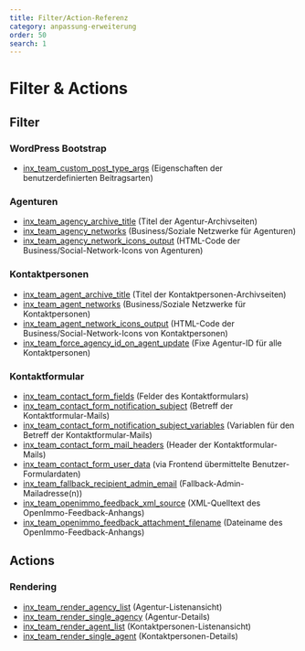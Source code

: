 ```yaml
---
title: Filter/Action-Referenz
category: anpassung-erweiterung
order: 50
search: 1
---
```


# Filter & Actions

## Filter

### WordPress Bootstrap

- [inx_team_custom_post_type_args](filter-inx-team-custom-post-type-args.html) (Eigenschaften der benutzerdefinierten Beitragsarten)

### Agenturen

- [inx_team_agency_archive_title](filter-inx-team-agency-archive-title.html) (Titel der Agentur-Archivseiten)
- [inx_team_agency_networks](filter-inx-team-agency-networks.html) (Business/Soziale Netzwerke für Agenturen)
- [inx_team_agency_network_icons_output](filter-inx-team-agency-network-icons-output.html) (HTML-Code der Business/Social-Network-Icons von Agenturen)

### Kontaktpersonen

- [inx_team_agent_archive_title](filter-inx-team-agent-archive-title.html) (Titel der Kontaktpersonen-Archivseiten)
- [inx_team_agent_networks](filter-inx-team-agent-networks.html) (Business/Soziale Netzwerke für Kontaktpersonen)
- [inx_team_agent_network_icons_output](filter-inx-team-agent-network-icons-output.html) (HTML-Code der Business/Social-Network-Icons von Kontaktpersonen)
- [inx_team_force_agency_id_on_agent_update](filter-inx-team-force-agency-id-on-agent-update.html) (Fixe Agentur-ID für alle Kontaktpersonen)

### Kontaktformular

- [inx_team_contact_form_fields](filter-inx-team-contact-form-fields.html) (Felder des Kontaktformulars)
- [inx_team_contact_form_notification_subject](filter-inx-team-contact-form-notification-subject.html) (Betreff der Kontaktformular-Mails)
- [inx_team_contact_form_notification_subject_variables](filter-inx-team-contact-form-notification-subject-variables.html) (Variablen für den Betreff der Kontaktformular-Mails)
- [inx_team_contact_form_mail_headers](filter-inx-team-contact-form-mail-headers.html) (Header der Kontaktformular-Mails)
- [inx_team_contact_form_user_data](filter-inx-team-contact-form-user-data.html) (via Frontend übermittelte Benutzer-Formulardaten)
- [inx_team_fallback_recipient_admin_email](filter-inx-team-fallback-recipient-admin-email.html) (Fallback-Admin-Mailadresse(n))
- [inx_team_openimmo_feedback_xml_source](filter-inx-team-openimmo-feedback-xml-source.html) (XML-Quelltext des OpenImmo-Feedback-Anhangs)
- [inx_team_openimmo_feedback_attachment_filename](filter-inx-team-openimmo-feedback-attachment-filename.html) (Dateiname des OpenImmo-Feedback-Anhangs)

## Actions

### Rendering

- [inx_team_render_agency_list](action-inx-team-render-agency-list.html) (Agentur-Listenansicht)
- [inx_team_render_single_agency](action-inx-team-render-single-agency.html) (Agentur-Details)
- [inx_team_render_agent_list](action-inx-team-render-agent-list.html) (Kontaktpersonen-Listenansicht)
- [inx_team_render_single_agent](action-inx-team-render-single-agent.html) (Kontaktpersonen-Details)